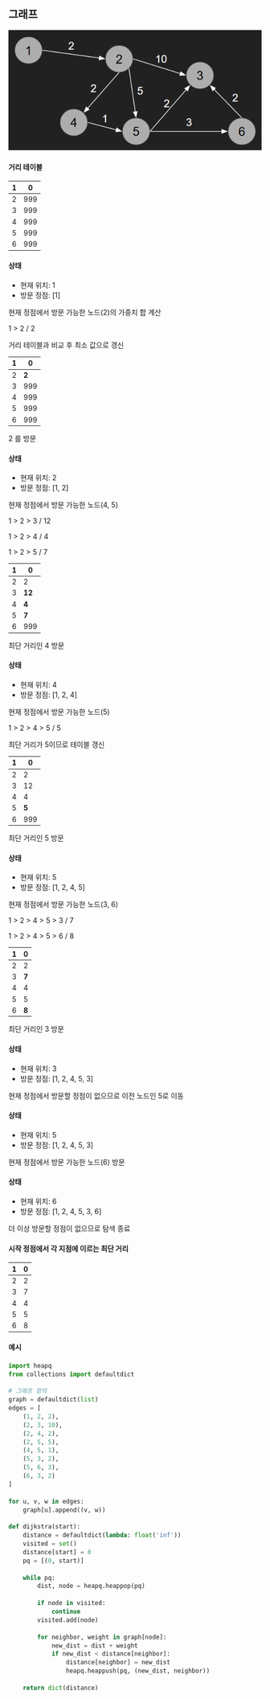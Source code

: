 ## 그래프
![graph](https://raw.githubusercontent.com/totohoon02/totohoon02.github.io/main/_images/weighted_graph.png)

#### 거리 테이블

| 1 | 0 |
| --- | --- |
| 2 | 999 |
| 3 | 999 |
| 4 | 999 |
| 5 | 999 |
| 6 | 999 |

#### 상태

-   현재 위치: 1
-   방문 정점: \[1\]

현재 정점에서 방문 가능한 노드(2)의 가중치 합 계산

1 > 2 / 2

거리 테이블과 비교 후 최소 값으로 갱신

| 1 | 0 |
| --- | --- |
| 2 | **2** |
| 3 | 999 |
| 4 | 999 |
| 5 | 999 |
| 6 | 999 |

2 를 방문

#### 상태

-   현재 위치: 2
-   방문 정점: \[1, 2\]

현재 정점에서 방문 가능한 노드(4, 5)

1 > 2 > 3 / 12

1 > 2 > 4 / 4

1 > 2 > 5 / 7

| 1 | 0 |
| --- | --- |
| 2 | 2 |
| 3 | **12** |
| 4 | **4** |
| 5 | **7** |
| 6 | 999 |

최단 거리인 4 방문

#### 상태

-   현재 위치: 4
-   방문 정점: \[1, 2, 4\]

현재 정점에서 방문 가능한 노드(5)

1 > 2 > 4 > 5 / 5

최단 거리가 5이므로 테이블 갱신

| 1 | 0 |
| --- | --- |
| 2 | 2 |
| 3 | 12 |
| 4 | 4 |
| 5 | **5** |
| 6 | 999 |

최단 거리인 5 방문

#### 상태

-   현재 위치: 5
-   방문 정점: \[1, 2, 4, 5\]

현재 정점에서 방문 가능한 노드(3, 6)

1 > 2 > 4 > 5 > 3 / 7

1 > 2 > 4 > 5 > 6 / 8

| 1 | 0 |
| --- | --- |
| 2 | 2 |
| 3 | **7** |
| 4 | 4 |
| 5 | 5 |
| 6 | **8** |

최단 거리인 3 방문

#### 상태

-   현재 위치: 3
-   방문 정점: \[1, 2, 4, 5, 3\]

현재 정점에서 방문할 정점이 없으므로 이전 노드인 5로 이동

#### 상태

-   현재 위치: 5
-   방문 정점: \[1, 2, 4, 5, 3\]

현재 정점에서 방문 가능한 노드(6) 방문

#### 상태

-   현재 위치: 6
-   방문 정점: \[1, 2, 4, 5, 3, 6\]

더 이상 방문할 정점이 없으므로 탐색 종료

#### 시작 정점에서 각 지점에 이르는 최단 거리

| 1 | 0 |
| --- | --- |
| 2 | 2 |
| 3 | 7 |
| 4 | 4 |
| 5 | 5 |
| 6 | 8 |

#### 예시

```python
import heapq
from collections import defaultdict

# 그래프 정의
graph = defaultdict(list)
edges = [
    (1, 2, 2),
    (2, 3, 10),
    (2, 4, 2),
    (2, 5, 5),
    (4, 5, 1),
    (5, 3, 2),
    (5, 6, 3),
    (6, 3, 2)
]

for u, v, w in edges:
    graph[u].append((v, w))

def dijkstra(start):
    distance = defaultdict(lambda: float('inf'))
    visited = set()
    distance[start] = 0
    pq = [(0, start)]

    while pq:
        dist, node = heapq.heappop(pq)

        if node in visited:
            continue
        visited.add(node)

        for neighbor, weight in graph[node]:
            new_dist = dist + weight
            if new_dist < distance[neighbor]:
                distance[neighbor] = new_dist
                heapq.heappush(pq, (new_dist, neighbor))

    return dict(distance)
```

